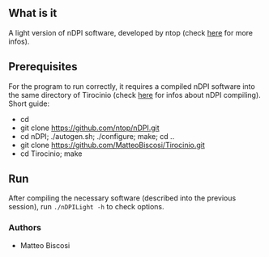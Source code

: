 ## What is it
A light version of nDPI software, developed by ntop (check [here](https://github.com/ntop/nDPI/blob/dev/README.md) for more infos).

## Prerequisites
For the program to run correctly, it requires a compiled nDPI software into the same directory of Tirocinio (check [here](https://github.com/ntop/nDPI/blob/dev/README.md) for infos about nDPI compiling).
Short guide:
- cd <compilation directory>
- git clone https://github.com/ntop/nDPI.git
- cd nDPI; ./autogen.sh; ./configure; make; cd ..
- git clone https://github.com/MatteoBiscosi/Tirocinio.git
- cd Tirocinio; make
  
## Run
After compiling the necessary software (described into the previous session), run `./nDPILight -h` to check options. 

### Authors
- Matteo Biscosi
